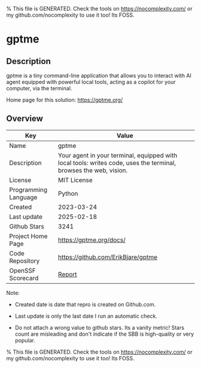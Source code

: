 
% This file is GENERATED. Check the tools on https://nocomplexity.com/ or my github.com/nocomplexity to use it too! Its FOSS. 

# gptme

## Description 

gptme is a tiny command-line application that allows you to interact with AI agent equipped with powerful local tools, acting as a copilot for your computer, via the terminal.

Home page for this solution: https://gptme.org/ 

## Overview 

| Key | Value |
| --- | --- |
| Name | gptme |
| Description | Your agent in your terminal, equipped with local tools: writes code, uses the terminal, browses the web, vision. |
| License | MIT License |
| Programming Language | Python |
| Created | 2023-03-24 |
| Last update | 2025-02-18 |
| Github Stars | 3241 |
| Project Home Page | https://gptme.org/docs/ |
| Code Repository | https://github.com/ErikBjare/gptme |
| OpenSSF Scorecard | [Report](https://securityscorecards.dev/viewer/?uri=github.com/ErikBjare/gptme) |

Note:
 - Created date is date that repro is created on Github.com. 

- Last update is only the last date I run an automatic check. 

- Do not attach a wrong value to github stars. Its a vanity metric! Stars count are misleading and 
don't indicate if the SBB is high-quality or very popular.

% This file is GENERATED. Check the tools on https://nocomplexity.com/ or my github.com/nocomplexity to use it too! Its FOSS. 

